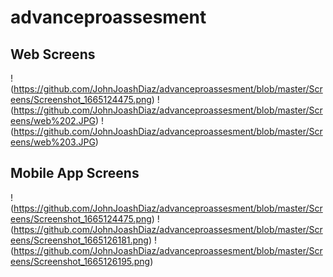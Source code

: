 # advanceproassesment
## Web Screens 
!(https://github.com/JohnJoashDiaz/advanceproassesment/blob/master/Screens/Screenshot_1665124475.png)
!(https://github.com/JohnJoashDiaz/advanceproassesment/blob/master/Screens/web%202.JPG)
!(https://github.com/JohnJoashDiaz/advanceproassesment/blob/master/Screens/web%203.JPG)
## Mobile App Screens
!(https://github.com/JohnJoashDiaz/advanceproassesment/blob/master/Screens/Screenshot_1665124475.png)
!(https://github.com/JohnJoashDiaz/advanceproassesment/blob/master/Screens/Screenshot_1665126181.png)
!(https://github.com/JohnJoashDiaz/advanceproassesment/blob/master/Screens/Screenshot_1665126195.png)

